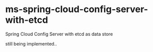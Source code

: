 # ms-spring-cloud-config-server-with-etcd
Spring Cloud Config Server with etcd as data store

still being implemented..
